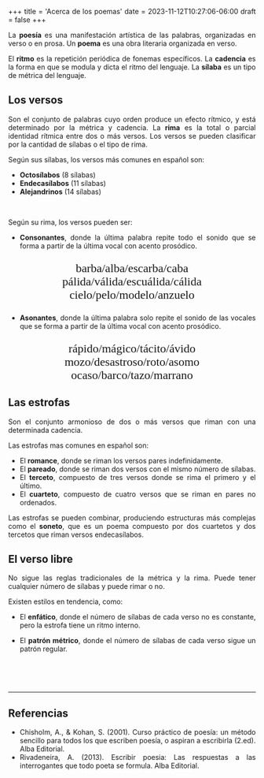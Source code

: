 +++
title = 'Acerca de los poemas'
date = 2023-11-12T10:27:06-06:00
draft = false
+++

<html lang="en">
<head>
  <meta charset="UTF-8">
  <meta http-equiv="X-UA-Compatible" content="ie=edge">
  <script src="https://d3js.org/d3.v6.min.js"></script>
  <style>
    body {
    text-align: justify;
    }
    .p2 {
    text-align: center;
    font-family: Cursive;
    font-weight: normal;
    font-size: 24px;
    }
    </style>
</head>

<body>

La **poesía** es una manifestación artística de las palabras, organizadas en verso o en prosa. Un **poema** es una obra literaria organizada en verso.

El **ritmo** es la repetición periódica de fonemas específicos. La **cadencia** es la forma en que se modula y dicta el ritmo del lenguaje. La **sílaba** es un tipo de métrica del lenguaje.

## Los versos

Son el conjunto de palabras cuyo orden produce un efecto rítmico, y está determinado por la métrica y cadencia. La **rima** es la total o parcial identidad rítmica entre dos o más versos. Los versos se pueden clasificar por la cantidad de sílabas o el tipo de rima. <br>

Según sus sílabas, los versos más comunes en español son:
- **Octosílabos** (8 sílabas)
- **Endecasílabos** (11 sílabas)
- **Alejandrinos** (14 sílabas)
<br>

Según su rima, los versos pueden ser:
- **Consonantes**, donde la última palabra repite todo el sonido que se forma a partir de la última vocal con acento prosódico. <br>
<p class="p2">
barba/alba/escarba/caba <br>
pálida/válida/escuálida/cálida <br>
cielo/pelo/modelo/anzuelo
</p>

- **Asonantes**, donde la última palabra solo repite el sonido de las vocales que se forma a partir de la última vocal con acento prosódico. <br>
<p class="p2">
rápido/mágico/tácito/ávido <br>
mozo/desastroso/roto/asomo <br>
ocaso/barco/tazo/marrano
</p>

## Las estrofas

Son el conjunto armonioso de dos o más versos que riman con una determinada cadencia.

Las estrofas mas comunes en español son:
- El **romance**, donde se riman los versos pares indefinidamente.
- El **pareado**, donde se riman dos versos con el mismo número de sílabas.
- El **terceto**, compuesto de tres versos donde se rima el primero y el último.
- El **cuarteto**, compuesto de cuatro versos que se riman en pares no ordenados.

Las estrofas se pueden combinar, produciendo estructuras más complejas como el **soneto**, que es un poema compuesto por dos cuartetos y dos tercetos que riman versos endecasílabos.

## El verso libre

No sigue las reglas tradicionales de la métrica y la rima. Puede tener cualquier número de sílabas y puede rimar o no. 

Existen estilos en tendencia, como:

- El **enfático**, donde el número de sílabas de cada verso no es constante, pero la estrofa tiene un ritmo interno.

- El **patrón métrico**, donde el número de sílabas de cada verso sigue un patrón regular.
<br>
<br>
<br>

---
## Referencias

- Chisholm, A., & Kohan, S. (2001). Curso práctico de poesía: un método sencillo para todos los que escriben poesía, o aspiran a escribirla (2.ed). Alba Editorial.
- Rivadeneira, A. (2013). Escribir poesia: Las respuestas a las interrogantes que todo poeta se formula. Alba Editorial.
</body>
